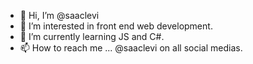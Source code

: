- 👋 Hi, I’m @saaclevi
- 👀 I’m interested in front end web development.
- 🌱 I’m currently learning JS and C#.
- 📫 How to reach me ... @saaclevi on all social medias.

<!---
saaclevi/saaclevi is a ✨ special ✨ repository because its `README.md` (this file) appears on your GitHub profile.
You can click the Preview link to take a look at your changes.
--->
